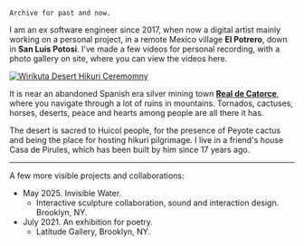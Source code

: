 	Archive for past and now.

I am an ex software engineer since 2017, when now a digital artist mainly working on a personal project, in a remote Mexico village **El Potrero**, down in **San Luis Potosi**. I've made a few videos for personal recording, with a photo gallery on site, where you can view the videos here.

[![Wirikuta Desert Hikuri Ceremomny](https://img.youtube.com/vi/6q2x2lhG3CY/0.jpg)](https://www.youtube.com/embed/6q2x2lhG3CY?si=Wu-UMO7ShpM8NgBT)

It is near an abandoned Spanish era silver mining town **[Real de Catorce](https://www.google.com/maps/embed?pb=!1m18!1m12!1m3!1d58457.14986827569!2d-100.87628799999999!3d23.691264!2m3!1f0!2f0!3f0!3m2!1i1024!2i768!4f13.1!3m3!1m2!1s0x8680b38b6edf55df%3A0x42020ea827b2cc8c!2zUmVhbCBkZSBDYXRvcmNlLCDlnKPot6_mmJPmlq_ms6LmiZjopb8!5e0!3m2!1szh-CN!2smx!4v1746397771318!5m2!1szh-CN!2smx)**, where you navigate through a lot of ruins in mountains. Tornados, cactuses, horses, deserts, peace and hearts among people are all there it has. 

The desert is sacred to Huicol people, for the presence of Peyote cactus and being the place for hosting hikuri pilgrimage. I live in a friend's house Casa de Pirules, which has been built by him since 17 years ago.

---

A few more visible projects and collaborations:

* May 2025. Invisible Water. 
	* Interactive sculpture collaboration, sound and interaction design. Brooklyn, NY.
* July 2021. An exhibition for poetry. 
	* Latitude Gallery, Brooklyn, NY.
